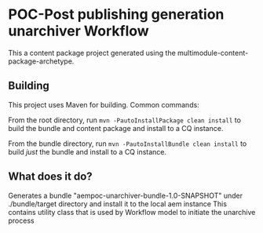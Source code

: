 POC-Post publishing generation unarchiver Workflow
========
This a content package project generated using the multimodule-content-package-archetype.

Building
--------

This project uses Maven for building. Common commands:

From the root directory, run ``mvn -PautoInstallPackage clean install`` to build the bundle and content package and install to a CQ instance.

From the bundle directory, run ``mvn -PautoInstallBundle clean install`` to build *just* the bundle and install to a CQ instance.


What does it do?
---------------
Generates a bundle "aempoc-unarchiver-bundle-1.0-SNAPSHOT" under ./bundle/target directory and install it to the local aem instance
This contains utility class that is used by Workflow model to initiate the unarchive process

